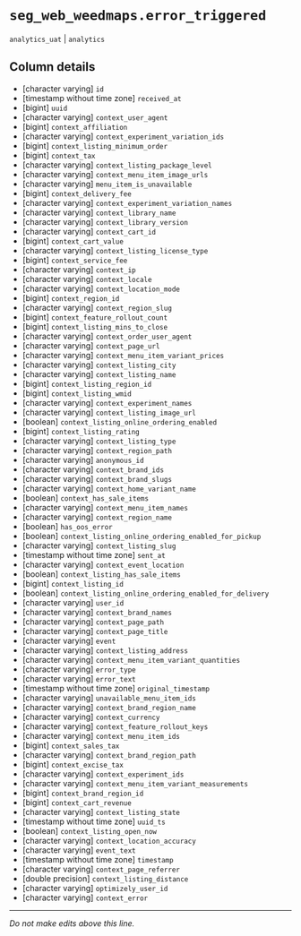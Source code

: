 # `seg_web_weedmaps.error_triggered`
`analytics_uat` | `analytics`

## Column details
* [character varying] `id`
* [timestamp without time zone] `received_at`
* [bigint]    `uuid`
* [character varying] `context_user_agent`
* [bigint]    `context_affiliation`
* [character varying] `context_experiment_variation_ids`
* [bigint]    `context_listing_minimum_order`
* [bigint]    `context_tax`
* [character varying] `context_listing_package_level`
* [character varying] `context_menu_item_image_urls`
* [character varying] `menu_item_is_unavailable`
* [bigint]    `context_delivery_fee`
* [character varying] `context_experiment_variation_names`
* [character varying] `context_library_name`
* [character varying] `context_library_version`
* [character varying] `context_cart_id`
* [bigint]    `context_cart_value`
* [character varying] `context_listing_license_type`
* [bigint]    `context_service_fee`
* [character varying] `context_ip`
* [character varying] `context_locale`
* [character varying] `context_location_mode`
* [bigint]    `context_region_id`
* [character varying] `context_region_slug`
* [bigint]    `context_feature_rollout_count`
* [bigint]    `context_listing_mins_to_close`
* [character varying] `context_order_user_agent`
* [character varying] `context_page_url`
* [character varying] `context_menu_item_variant_prices`
* [character varying] `context_listing_city`
* [character varying] `context_listing_name`
* [bigint]    `context_listing_region_id`
* [bigint]    `context_listing_wmid`
* [character varying] `context_experiment_names`
* [character varying] `context_listing_image_url`
* [boolean]   `context_listing_online_ordering_enabled`
* [bigint]    `context_listing_rating`
* [character varying] `context_listing_type`
* [character varying] `context_region_path`
* [character varying] `anonymous_id`
* [character varying] `context_brand_ids`
* [character varying] `context_brand_slugs`
* [character varying] `context_home_variant_name`
* [boolean]   `context_has_sale_items`
* [character varying] `context_menu_item_names`
* [character varying] `context_region_name`
* [boolean]   `has_oos_error`
* [boolean]   `context_listing_online_ordering_enabled_for_pickup`
* [character varying] `context_listing_slug`
* [timestamp without time zone] `sent_at`
* [character varying] `context_event_location`
* [boolean]   `context_listing_has_sale_items`
* [bigint]    `context_listing_id`
* [boolean]   `context_listing_online_ordering_enabled_for_delivery`
* [character varying] `user_id`
* [character varying] `context_brand_names`
* [character varying] `context_page_path`
* [character varying] `context_page_title`
* [character varying] `event`
* [character varying] `context_listing_address`
* [character varying] `context_menu_item_variant_quantities`
* [character varying] `error_type`
* [character varying] `error_text`
* [timestamp without time zone] `original_timestamp`
* [character varying] `unavailable_menu_item_ids`
* [character varying] `context_brand_region_name`
* [character varying] `context_currency`
* [character varying] `context_feature_rollout_keys`
* [character varying] `context_menu_item_ids`
* [bigint]    `context_sales_tax`
* [character varying] `context_brand_region_path`
* [bigint]    `context_excise_tax`
* [character varying] `context_experiment_ids`
* [character varying] `context_menu_item_variant_measurements`
* [bigint]    `context_brand_region_id`
* [bigint]    `context_cart_revenue`
* [character varying] `context_listing_state`
* [timestamp without time zone] `uuid_ts`
* [boolean]   `context_listing_open_now`
* [character varying] `context_location_accuracy`
* [character varying] `event_text`
* [timestamp without time zone] `timestamp`
* [character varying] `context_page_referrer`
* [double precision] `context_listing_distance`
* [character varying] `optimizely_user_id`
* [character varying] `context_error`

-------------------------------------------------------------------------------
*Do not make edits above this line.*
